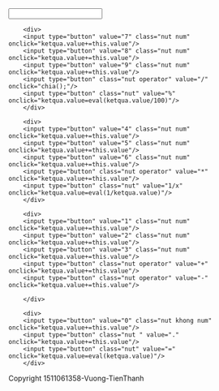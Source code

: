 <!DOCTYPE html PUBLIC "-//W3C//DTD XHTML 1.0 Transitional//EN" "http://www.w3.org/TR/xhtml1/DTD/xhtml1-transitional.dtd">
<html xmlns="http://www.w3.org/1999/xhtml">
<head>
<meta http-equiv="Content-Type" content="text/html; charset=utf-8" />
<link rel="stylesheet" type="text/css" href="css/style.css"/>
<script type="text/javascript" src="js/script.js"></script>

<script type="text/javascript" src="jquery-3.1.1.min.js"></script>
<script type="text/javascript">
      function chia(){
        alert("teo");
}
</script>
<title>Untitled Document</title>
</head>

<body>
<div class="wrapper">
		<input class="show" id="ketqua" type="text"/>
	

        <div>
        <input type="button" value="7" class="nut num" onclick="ketqua.value+=this.value"/>
        <input type="button" value="8" class="nut num" onclick="ketqua.value+=this.value"/>
        <input type="button" value="9" class="nut num" onclick="ketqua.value+=this.value"/>
        <input type="button" class="nut operator" value="/" onclick="chia();"/>
        <input type="button" class="nut" value="%" onclick="ketqua.value=eval(ketqua.value/100)"/>
        </div>

        <div>
        <input type="button" value="4" class="nut num" onclick="ketqua.value+=this.value"/>
        <input type="button" value="5" class="nut num" onclick="ketqua.value+=this.value"/>
        <input type="button" value="6" class="nut num" onclick="ketqua.value+=this.value"/>
        <input type="button" class="nut operator" value="*" onclick="ketqua.value+=this.value"/>
        <input type="button" class="nut" value="1/x" onclick="ketqua.value=eval(1/ketqua.value)"/>
        </div>

        <div>
        <input type="button" value="1" class="nut num" onclick="ketqua.value+=this.value"/>
        <input type="button" value="2" class="nut num" onclick="ketqua.value+=this.value"/>
        <input type="button" value="3" class="nut num" onclick="ketqua.value+=this.value"/>
        <input type="button" class="nut operator" value="+" onclick="ketqua.value+=this.value"/>
        <input type="button" class="nut operator" value="-" onclick="ketqua.value+=this.value"/>

        </div>

        <div>
        <input type="button" value="0" class="nut khong num"  onclick="ketqua.value+=this.value"/>
        <input type="button" class="nut " value="." onclick="ketqua.value+=this.value"/>
        <input type="button" class="nut" value="=" onclick="ketqua.value=eval(ketqua.value)"/>
        </div>
</div>
</body>
<footer>Copyright 1511061358-Vuong-TienThanh</footer>
</html>